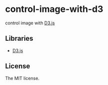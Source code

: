 # control-image-with-d3

control image with [D3.js](https://d3js.org/)

## Libraries

- [D3.js](https://d3js.org/)

## License

The MIT license.
